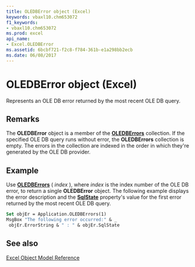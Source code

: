 ```yaml
---
title: OLEDBError object (Excel)
keywords: vbaxl10.chm653072
f1_keywords:
- vbaxl10.chm653072
ms.prod: excel
api_name:
- Excel.OLEDBError
ms.assetid: 6bcbf721-f2c8-f784-361b-e1a298bb2ecb
ms.date: 06/08/2017
---
```



# OLEDBError object (Excel)

Represents an OLE DB error returned by the most recent OLE DB query.


## Remarks

 The **OLEDBError** object is a member of the **[OLEDBErrors](Excel.OLEDBErrors.md)** collection. If the specified OLE DB query runs without error, the **OLEDBErrors** collection is empty. The errors in the collection are indexed in the order in which they're generated by the OLE DB provider.


## Example

Use  **[OLEDBErrors](Excel.Application.ODBCErrors.md)** ( _index_ ), where _index_ is the index number of the OLE DB error, to return a single **OLEDBError** object. The following example displays the error description and the **[SqlState](Excel.OLEDBError.SqlState.md)** property's value for the first error returned by the most recent OLE DB query.


```vb
Set objEr = Application.OLEDBErrors(1) 
MsgBox "The following error occurred:" & _ 
 objEr.ErrorString & " : " & objEr.SqlState
```


## See also


[Excel Object Model Reference](overview/Excel/object-model.md)


